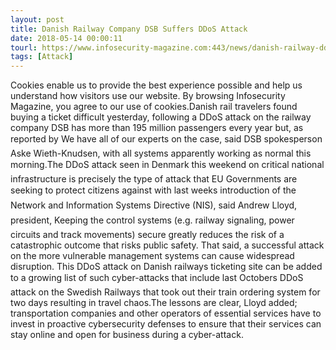```yaml
---
layout: post
title: Danish Railway Company DSB Suffers DDoS Attack
date: 2018-05-14 00:00:11
tourl: https://www.infosecurity-magazine.com:443/news/danish-railway-ddos-attack/
tags: [Attack]
---
```

Cookies enable us to provide the best experience possible and help us understand how visitors use our website. By browsing Infosecurity Magazine, you agree to our use of cookies.Danish rail travelers found buying a ticket difficult yesterday, following a DDoS attack on the railway company DSB has more than 195 million passengers every year but, as reported by We have all of our experts on the case, said DSB spokesperson Aske Wieth-Knudsen, with all systems apparently working as normal this morning.The DDoS attack seen in Denmark this weekend on critical national infrastructure is precisely the type of attack that EU Governments are seeking to protect citizens against with last weeks introduction of the Network and Information Systems Directive (NIS), said Andrew Lloyd, president, Keeping the control systems (e.g. railway signaling, power circuits and track movements) secure greatly reduces the risk of a catastrophic outcome that risks public safety. That said, a successful attack on the more vulnerable management systems can cause widespread disruption. This DDoS attack on Danish railways ticketing site can be added to a growing list of such cyber-attacks that include last Octobers DDoS attack on the Swedish Railways that took out their train ordering system for two days resulting in travel chaos.The lessons are clear, Lloyd added; transportation companies and other operators of essential services have to invest in proactive cybersecurity defenses to ensure that their services can stay online and open for business during a cyber-attack.